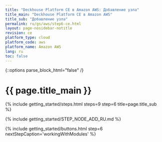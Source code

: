 ```yaml
---
title: "Deckhouse Platform CE в Amazon AWS: Добавление узла"
title_main: "Deckhouse Platform CE в Amazon AWS"
title_sub: "Добавление узла"
permalink: ru/gs/aws/step6-ce.html
layout: page-nosidebar-notitle
revision: ce
platform_type: cloud
platform_code: aws
platform_name: Amazon AWS
lang: ru
toc: false
---
```


<link rel="stylesheet" type="text/css" href='{{ assets["getting-started.css"].digest_path }}' />

{::options parse_block_html="false" /}

<h1 class="docs__title">{{ page.title_main }}</h1>
{% include getting_started/steps.html steps=9 step=6 title=page.title_sub %}

{% include getting_started/STEP_NODE_ADD_RU.md %}

{% include getting_started/buttons.html step=6 nextStepCaption='workingWithModules' %}
